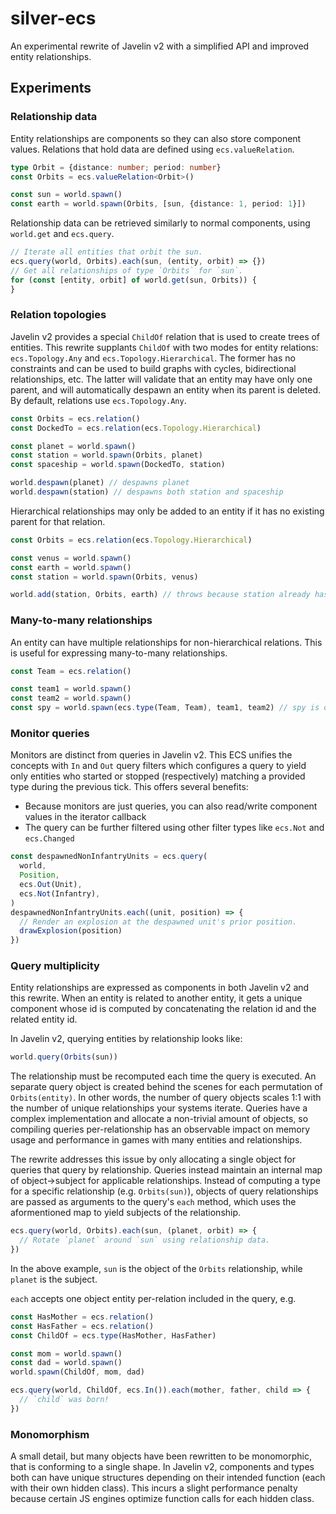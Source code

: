 # silver-ecs

An experimental rewrite of Javelin v2 with a simplified API and improved entity relationships.

## Experiments

### Relationship data

Entity relationships are components so they can also store component values. Relations that hold data are defined using `ecs.valueRelation`.

```ts
type Orbit = {distance: number; period: number}
const Orbits = ecs.valueRelation<Orbit>()

const sun = world.spawn()
const earth = world.spawn(Orbits, [sun, {distance: 1, period: 1}])
```

Relationship data can be retrieved similarly to normal components, using `world.get` and `ecs.query`.

```ts
// Iterate all entities that orbit the sun.
ecs.query(world, Orbits).each(sun, (entity, orbit) => {})
// Get all relationships of type `Orbits` for `sun`.
for (const [entity, orbit] of world.get(sun, Orbits)) {
}
```

### Relation topologies

Javelin v2 provides a special `ChildOf` relation that is used to create trees of entities. This rewrite supplants `ChildOf` with two modes for entity relations: `ecs.Topology.Any` and `ecs.Topology.Hierarchical`. The former has no constraints and can be used to build graphs with cycles, bidirectional relationships, etc. The latter will validate that an entity may have only one parent, and will automatically despawn an entity when its parent is deleted. By default, relations use `ecs.Topology.Any`.

```ts
const Orbits = ecs.relation()
const DockedTo = ecs.relation(ecs.Topology.Hierarchical)

const planet = world.spawn()
const station = world.spawn(Orbits, planet)
const spaceship = world.spawn(DockedTo, station)

world.despawn(planet) // despawns planet
world.despawn(station) // despawns both station and spaceship
```

Hierarchical relationships may only be added to an entity if it has no existing parent for that relation.

```ts
const Orbits = ecs.relation(ecs.Topology.Hierarchical)

const venus = world.spawn()
const earth = world.spawn()
const station = world.spawn(Orbits, venus)

world.add(station, Orbits, earth) // throws because station already has a parent for hierarchical `Orbits` relation
```

### Many-to-many relationships

An entity can have multiple relationships for non-hierarchical relations. This is useful for expressing many-to-many relationships.

```ts
const Team = ecs.relation()

const team1 = world.spawn()
const team2 = world.spawn()
const spy = world.spawn(ecs.type(Team, Team), team1, team2) // spy is on both teams
```

### Monitor queries

Monitors are distinct from queries in Javelin v2. This ECS unifies the concepts with `In` and `Out` query filters which configures a query to yield only entities who started or stopped (respectively) matching a provided type during the previous tick. This offers several benefits:

- Because monitors are just queries, you can also read/write component values in the iterator callback
- The query can be further filtered using other filter types like `ecs.Not` and `ecs.Changed`

```ts
const despawnedNonInfantryUnits = ecs.query(
  world,
  Position,
  ecs.Out(Unit),
  ecs.Not(Infantry),
)
despawnedNonInfantryUnits.each((unit, position) => {
  // Render an explosion at the despawned unit's prior position.
  drawExplosion(position)
})
```

### Query multiplicity

Entity relationships are expressed as components in both Javelin v2 and this rewrite. When an entity is related to another entity, it gets a unique component whose id is computed by concatenating the relation id and the related entity id.

In Javelin v2, querying entities by relationship looks like:

```ts
world.query(Orbits(sun))
```

The relationship must be recomputed each time the query is executed. An separate query object is created behind the scenes for each permutation of `Orbits(entity)`. In other words, the number of query objects scales 1:1 with the number of unique relationships your systems iterate. Queries have a complex implementation and allocate a non-trivial amount of objects, so compiling queries per-relationship has an observable impact on memory usage and performance in games with many entities and relationships.

The rewrite addresses this issue by only allocating a single object for queries that query by relationship. Queries instead maintain an internal map of object->subject for applicable relationships. Instead of computing a type for a specific relationship (e.g. `Orbits(sun)`), objects of query relationships are passed as arguments to the query's `each` method, which uses the aformentioned map to yield subjects of the relationship.

```ts
ecs.query(world, Orbits).each(sun, (planet, orbit) => {
  // Rotate `planet` around `sun` using relationship data.
})
```

In the above example, `sun` is the object of the `Orbits` relationship, while `planet` is the subject.

`each` accepts one object entity per-relation included in the query, e.g.

```ts
const HasMother = ecs.relation()
const HasFather = ecs.relation()
const ChildOf = ecs.type(HasMother, HasFather)

const mom = world.spawn()
const dad = world.spawn()
world.spawn(ChildOf, mom, dad)

ecs.query(world, ChildOf, ecs.In()).each(mother, father, child => {
  // `child` was born!
})
```

### Monomorphism

A small detail, but many objects have been rewritten to be monomorphic, that is conforming to a single shape. In Javelin v2, components and types both can have unique structures depending on their intended function (each with their own hidden class). This incurs a slight performance penalty because certain JS engines optimize function calls for each hidden class.
